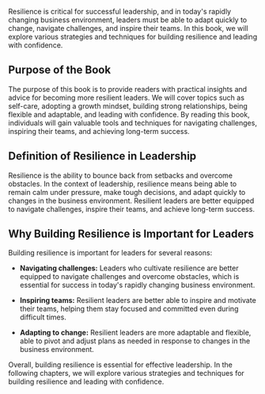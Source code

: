 
Resilience is critical for successful leadership, and in today's rapidly changing business environment, leaders must be able to adapt quickly to change, navigate challenges, and inspire their teams. In this book, we will explore various strategies and techniques for building resilience and leading with confidence.

Purpose of the Book
-------------------

The purpose of this book is to provide readers with practical insights and advice for becoming more resilient leaders. We will cover topics such as self-care, adopting a growth mindset, building strong relationships, being flexible and adaptable, and leading with confidence. By reading this book, individuals will gain valuable tools and techniques for navigating challenges, inspiring their teams, and achieving long-term success.

Definition of Resilience in Leadership
--------------------------------------

Resilience is the ability to bounce back from setbacks and overcome obstacles. In the context of leadership, resilience means being able to remain calm under pressure, make tough decisions, and adapt quickly to changes in the business environment. Resilient leaders are better equipped to navigate challenges, inspire their teams, and achieve long-term success.

Why Building Resilience is Important for Leaders
------------------------------------------------

Building resilience is important for leaders for several reasons:

* **Navigating challenges:** Leaders who cultivate resilience are better equipped to navigate challenges and overcome obstacles, which is essential for success in today's rapidly changing business environment.

* **Inspiring teams:** Resilient leaders are better able to inspire and motivate their teams, helping them stay focused and committed even during difficult times.

* **Adapting to change:** Resilient leaders are more adaptable and flexible, able to pivot and adjust plans as needed in response to changes in the business environment.

Overall, building resilience is essential for effective leadership. In the following chapters, we will explore various strategies and techniques for building resilience and leading with confidence.
